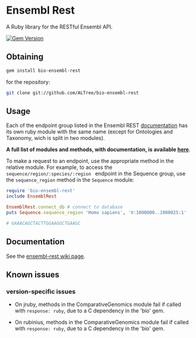 Ensembl Rest
================

A Ruby library for the RESTful Ensembl API.

[![Gem Version](https://badge.fury.io/rb/bio-ensembl-rest.png)](http://badge.fury.io/rb/bio-ensembl-rest)

Obtaining
---------

```sh
gem install bio-ensembl-rest
```
for the repository:
```sh
git clone git://github.com/ALTree/bio-ensembl-rest
```

Usage
-----

Each of the endpoint group listed in the Ensembl REST [documentation](http://beta.rest.ensembl.org/) has its own ruby module with the same name (except for Ontologies and Taxonomy, wich is split in two modules).

**A full list of modules and methods, with documentation, is available [here](https://github.com/ALTree/bio-ensembl-rest/wiki/modules-and-methods-list)**.

To make a request to an endpoint, use the appropriate method in the relative module. For example, to access the `sequence/region/:species/:region ` endpoint in the Sequence group, use the `sequence_region` method in the `Sequence` module:

```ruby
require 'bio-ensembl-rest'
include EnsemblRest

EnsemblRest.connect_db # connect to database
puts Sequence.sequence_region 'Homo sapiens', 'X:1000000..1000025:1'

# GAAACAGCTACTTGGAAGGCTGAAGC
```

Documentation
-----------
See the [ensembl-rest wiki page](https://github.com/ALTree/bio-ensembl-rest/wiki).

## Known issues

### version-specific issues

* On jruby, methods in the ComparativeGenomics module fail if called with `response: ruby`,
due to a C dependency in the 'bio' gem.

* On rubinius, methods in the ComparativeGenomics module fail if called with `response: ruby`,
due to a C dependency in the 'bio' gem.

